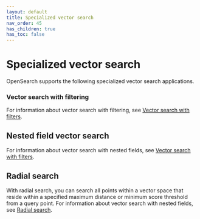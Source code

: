 ```yaml
---
layout: default
title: Specialized vector search
nav_order: 45
has_children: true
has_toc: false
---
```


# Specialized vector search

OpenSearch supports the following specialized vector search applications. 

### Vector search with filtering

For information about vector search with filtering, see [Vector search with filters]({{site.url}}{{site.baseurl}}/search-plugins/knn/filter-search-knn/).

## Nested field vector search

For information about vector search with nested fields, see [Vector search with filters]({{site.url}}{{site.baseurl}}/search-plugins/knn/nested-search-knn/).

## Radial search

With radial search, you can search all points within a vector space that reside within a specified maximum distance or minimum score threshold from a query point. For information about vector search with nested fields, see [Radial search]({{site.url}}{{site.baseurl}}/search-plugins/knn/radial-search-knn/).
